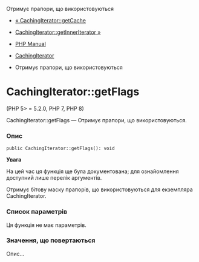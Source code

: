 Отримує прапори, що використовуються

-   [« CachingIterator::getCache](cachingiterator.getcache.md)
    
-   [CachingIterator::getInnerIterator »](cachingiterator.getinneriterator.md)
    
-   [PHP Manual](index.md)
    
-   [CachingIterator](class.cachingiterator.md)
    
-   Отримує прапори, що використовуються
    

# CachingIterator::getFlags

(PHP 5> = 5.2.0, PHP 7, PHP 8)

CachingIterator::getFlags — Отримує прапори, що використовуються.

### Опис

```methodsynopsis
public CachingIterator::getFlags(): void
```

**Увага**

На цей час ця функція ще була документована; для ознайомлення доступний лише перелік аргументів.

Отримує бітову маску прапорів, що використовуються для екземпляра CachingIterator.

### Список параметрів

Ця функція не має параметрів.

### Значення, що повертаються

Опис...